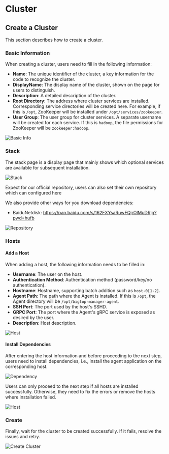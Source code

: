 
# Cluster

## Create a Cluster
This section describes how to create a cluster.

### Basic Information
When creating a cluster, users need to fill in the following information:
- **Name**: The unique identifier of the cluster, a key information for the code to recognize the cluster.
- **DisplayName**: The display name of the cluster, shown on the page for users to distinguish.
- **Description**: A detailed description of the cluster.
- **Root Directory**: The address where cluster services are installed. Corresponding service directories will be created here. For example, if this is `/opt`, ZooKeeper will be installed under `/opt/services/zookeeper`.
- **User Group**: The user group for cluster services. A separate username will be created for each service. If this is `hadoop`, the file permissions for ZooKeeper will be `zookeeper:hadoop`.

![Basic Info](https://github.com/user-attachments/assets/4fb8ccad-0694-4b9a-a0ac-33c736575391)

### Stack
The stack page is a display page that mainly shows which optional services are available for subsequent installation.

![Stack](https://github.com/user-attachments/assets/faf1112c-f0a6-4353-ba63-83abbb819c29)

Expect for our official repository, users can also set their own repository which can configured here

We also provide other ways for you download dependencies:
* BaiduNetdisk: https://pan.baidu.com/s/162FXYsaRuwFQjrOlMuDRjg?pwd=hufb

![Repository](https://github.com/user-attachments/assets/dc06935b-f3d0-42c7-b535-d5f6f15f6356)

### Hosts
#### Add a Host
When adding a host, the following information needs to be filled in:
- **Username**: The user on the host.
- **Authentication Method**: Authentication method (password/key/no authentication).
- **Hostname**: Hostname, supporting batch addition such as `host-0[1-2]`.
- **Agent Path**: The path where the Agent is installed. If this is `/opt`, the Agent directory will be `/opt/bigtop-manager-agent`.
- **SSH Port**: The port used by the host's SSHD.
- **GRPC Port**: The port where the Agent's gRPC service is exposed as desired by the user.
- **Description**: Host description.

![Host](https://github.com/user-attachments/assets/761b9931-54f3-4309-adc0-87b611b68e7f)

#### Install Dependencies
After entering the host information and before proceeding to the next step, users need to install dependencies, i.e., install the agent application on the corresponding host.

![Dependency](https://github.com/user-attachments/assets/0dedfbb3-dfbb-4d06-8a9c-d0e0366a1f50)

Users can only proceed to the next step if all hosts are installed successfully. Otherwise, they need to fix the errors or remove the hosts where installation failed.

![Host](https://github.com/user-attachments/assets/c836e570-fa6a-411f-b3b4-0efb4b55d6ef)

### Create
Finally, wait for the cluster to be created successfully. If it fails, resolve the issues and retry.

![Create Cluster](https://github.com/user-attachments/assets/339a289e-c718-4953-bdb2-15232978fd49)
